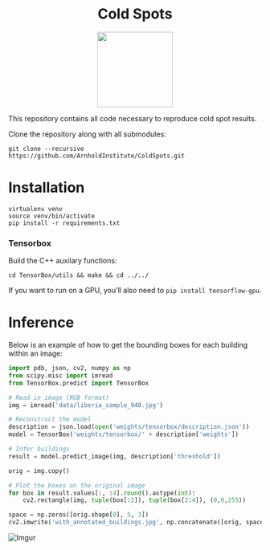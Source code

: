 
<h1 align="center">Cold Spots</h1>

<p align="center">
<a href="https://sinai-survey.tk">
<img src="https://i.imgur.com/0ccpCe0.jpg" height="150" />
</a>
</p>

This repository contains all code necessary to reproduce cold spot results.

Clone the repository along with all submodules:

```
git clone --recursive https://github.com/ArnholdInstitute/ColdSpots.git
```

# Installation

```
virtualenv venv
source venv/bin/activate
pip install -r requirements.txt
```

### Tensorbox

Build the C++ auxilary functions:

```
cd TensorBox/utils && make && cd ../../
```

If you want to run on a GPU, you'll also need to `pip install tensorflow-gpu`.

# Inference

Below is an example of how to get the bounding boxes for each building within an image:

```Python
import pdb, json, cv2, numpy as np
from scipy.misc import imread
from TensorBox.predict import TensorBox

# Read in image (RGB format)
img = imread('data/liberia_sample_940.jpg')

# Reconstruct the model
description = json.load(open('weights/tensorbox/description.json'))
model = TensorBox('weights/tensorbox/' + description['weights'])

# Infer buildings
result = model.predict_image(img, description['threshold'])

orig = img.copy()

# Plot the boxes on the original image
for box in result.values[:, :4].round().astype(int):
    cv2.rectangle(img, tuple(box[:2]), tuple(box[2:4]), (0,0,255))

space = np.zeros([orig.shape[0], 5, 3])
cv2.imwrite('with_annotated_buildings.jpg', np.concatenate([orig, space, img], axis=1))
```

![Imgur](https://i.imgur.com/6mgiIGo.jpg)
